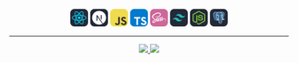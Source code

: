 <div id="header" align="center">
  <div id="techs">
    <img width="32" height="32" src="https://github.com/tandpfun/skill-icons/blob/main/icons/React-Dark.svg" alt="React Badge"/>
    <img width="32" height="32" src="https://github.com/tandpfun/skill-icons/blob/main/icons/NextJS-Dark.svg" alt="NextJS Badge"/>
    <img width="32" height="32" src="https://github.com/tandpfun/skill-icons/blob/main/icons/JavaScript.svg" alt="JavaScript Badge"/>
    <img width="32" height="32" src="https://github.com/tandpfun/skill-icons/blob/main/icons/TypeScript.svg" alt="TypeScript Badge"/>
    <img width="32" height="32" src="https://github.com/tandpfun/skill-icons/blob/main/icons/Sass.svg" alt="Sass Badge"/>
    <img width="32" height="32" src="https://github.com/tandpfun/skill-icons/blob/main/icons/TailwindCSS-Dark.svg" alt="Tailwind Badge"/>
    <img width="32" height="32" src="https://github.com/tandpfun/skill-icons/blob/main/icons/NodeJS-Dark.svg" alt="NodeJS Badge"/>
    <img width="32" height="32" src="https://github.com/tandpfun/skill-icons/blob/main/icons/PostgreSQL-Dark.svg" alt="PostgreSQL Badge"/>
  </div> 
</div>

---

<div align="center">
  <a href="https://github.com/rafaelcf00">
  <img height="180em" src="https://github-readme-stats-sigma-five.vercel.app/api?username=rafaelcf00&show_icons=true&theme=dark&include_all_commits=true&count_private=true"/>
  <img height="180em" src="https://github-readme-stats-sigma-five.vercel.app/api/top-langs/?username=rafaelcf00&layout=compact&langs_count=7&theme=dark"/>
</div>
